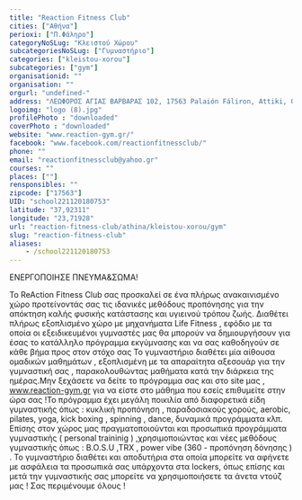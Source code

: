 ```yaml
---
title: "Reaction Fitness Club"
cities: ["Αθήνα"]
perioxi: ["Π.Φάληρο"]
categoryNoSLug: "Κλειστού Χώρου"
subcategoriesNoSLug: ["Γυμναστήριο"]
categories: ["kleistou-xorou"]
subcategories: ["gym"]
organisationid: ""
organisation: ""
orgurl: "undefined-"
address: "ΛΕΩΦΟΡΟΣ ΑΓΙΑΣ ΒΑΡΒΑΡΑΣ 102, 17563 Palaión Fáliron, Attiki, Greece"
logoimg: "logo (8).jpg"
profilePhoto : "downloaded"
coverPhoto : "downloaded"
website: "www.reaction-gym.gr/"
facebook: "www.facebook.com/reactionfitnessclub/"
phone: ""
email: "reactionfitnessclub@yahoo.gr"
courses: ""
places: [""]
rensponsibles: ""
zipcode: ["17563"]
UID: "school221120180753"
latitude: "37,92311"
longitude: "23,71928"
url: "reaction-fitness-club/athina/kleistou-xorou/gym"
slug: "reaction-fitness-club"
aliases:
    - /school221120180753
---
```



ΕΝΕΡΓΟΠΟΙΗΣΕ ΠΝΕΥΜΑ&amp;ΣΩΜΑ!

To ReAction Fitness Club σας προσκαλεί σε ένα πλήρως ανακαινισμένο χώρο προτείνοντάς σας τις ιδανικές μεθόδους προπόνησης για την απόκτηση καλής φυσικής κατάστασης και υγιεινού τρόπου ζωής. Διαθέτει πλήρως εξοπλισμένο χώρο με μηχανήματα Life Fitness , εφόδιο με τα οποία οι εξειδικευμένοι γυμναστές μας θα μπορούν να δημιουργήσουν για έσας το κατάλληλο πρόγραμμα εκγύμνασης και να σας καθοδηγούν σε κάθε βήμα προς στον στόχο σας Το γυμναστήριο διαθέτει μία αίθουσα ομαδικών μαθημάτων , εξοπλισμένη με τα απαραίτητα αξεσουάρ για την γυμναστική σας , παρακολουθώντας μαθήματα κατά την διάρκεια της ημέρας.Μην ξεχάσετε να δείτε το πρόγραμμα σας και στο site μας , www.reaction-gym.gr για να είστε στο μάθημα που εσείς επιθυμείτε στην ώρα σας !Το πρόγραμμα έχει μεγάλη ποικιλία από διαφορετικά είδη γυμναστικής όπως : κυκλική προπόνηση , παραδοσιακούς χορούς, aerobic, pilates, yoga, kick boxing , spinning , dance, δυναμικά προγράμματα κλπ. Επίσης στον χώρος μας πραγματοποιούνται και προσωπικά προγράμματα γυμναστικής ( personal traininig ) ,χρησιμοποιώντας και νέες μεθόδους γυμναστικής όπως : B.O.S.U ,TRX , power vibe (360 - προπόνηση δόνησης ) . Το γυμναστήριο διαθέτει και αποδυτήρια στα οποία μπορείτε να αφήνετε με ασφάλεια τα προσωπικά σας υπάρχοντα στα lockers, όπως επίσης και μετά την γυμναστικής σας μπορείτε να χρησιμοποιήσετε τα άνετα ντούζ μας ! Σας περιμένουμε όλους !